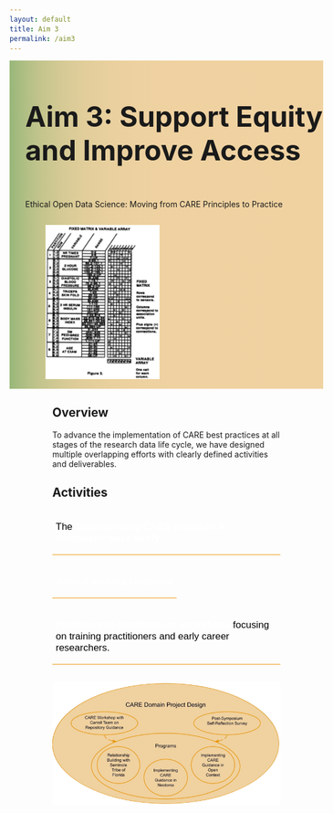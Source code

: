 ```yaml
---
layout: default
title: Aim 3
permalink: /aim3
---
```


<style>
  @media print, screen and (max-width:480px) {
   #heading-left {
      padding-bottom: 0%;
      }
}
  li {
  font-size:20px;
  color:#000;
  }
.collapse {
  display: none;
  top: 63px;
  z-index:10000;
  box-shadow: 0px 8px 16px 0px rgba(0,0,0,0.2);
  margin-bottom:5%;
}

.show_b {
  display: grid;
  grid-template-rows: auto;
  
}

  .bttn {
  background-color:transparent;
  cursor:pointer;
  border: 0;
  border-bottom:1px solid #ec970b;
  padding-top:1%;
  font-size:17px;
  text-align:left;
  margin-bottom:4%;
  }
  
   .bttn:hover {
  background-color:#f0ddc0;
  }

   .bttn p:hover {
  font-weight:bold;
  }
  
  strong {
  color:white;
  }
  
  .bttn_show {
  border: 2.5px solid #ec970b;
  }

  .show_b {
  width:150%;
  }
  
 #cap {
  display:none;
  background-color: #f0d2a1;
  position: fixed;
  max-width:180px;
  right:1%;
  border: 1px solid #ec970b;
  padding: 1%;
  margin-left: 2%;
  width:86%;
  bottom:1%;
  }
  
  #pima:hover #cap {
  display:block;
  }
  
  @media print, screen and (max-width: 720px) {
  .show_b {
  width:200%;
  }
  }

      @media print, screen and (max-width: 580px) {
  #cap {
  left: unset;
  right: 1%;
  bottom: 1%;
  }
  }

  </style>
<div class="text-block-main" style="display:grid;grid-template-columns: auto">
  
<div class="text-block-right" style="display:grid;grid-template-columns:repeat(auto-fit, 550px);background-image:linear-gradient(to left, #f0d2a1, 90%, #97b779);padding:0;align-content:center;justify-content:space-between;" id="headingblock">
    <div class="text-block-right" style="display:grid;grid-template-rows:auto auto;background-color:transparent;padding-left:5%;align-content:center;width:95%;" id="heading-left">
      <h1 style="font-size:calc(20px + 3vw);"> Aim 3: Support Equity and Improve Access </h1>
      <p style="align-self:start;padding-top:10px;" id="describe"> Ethical Open Data Science: Moving from CARE Principles to Practice </p>
    </div>
    <div class="text-block-right" style="background-color:transparent;padding-left:0;float:right;justify-self:end;max-width:460px; margin-right:5%; margin-left: 5%; width: 90%;" id="heading-image">
      <figure style="margin-left:0px;margin-right:0px;max-width:200px;" id="pima">
        <img src="./images/pima.png" alt="Pima" style="width:100%">
        <figcaption id="cap">The 'Pima Indians Diabetes Data Set' is regularly used to train machine learning models, without the authority of and without benefit to the Akimel O'odham community from which the data derives. Radin, 2017: 'Digital Natives': How Medical and Indigenous Histories Matter for Big Data. <i>Osiris.</i></figcaption>
      </figure>
    </div>
  </div>
  <div class="text-block-right" style="display:grid;grid-template-columns: repeat(auto-fit,400px);width:90%;padding-right:5%;padding-left:5%;overflow:hidden;justify-content:space-evenly;">
    <div>
    <h2>Overview</h2>
    <div>
      <p>To advance the implementation of CARE best practices at all stages of the research data life cycle, we  have designed multiple overlapping efforts with clearly defined activities and deliverables.</p>
      <h2>Activities</h2>
        <button class="bttn" id="synth" onclick="Func_synth()">
          <div><p>The <strong>'Implementing CARE practices in Databases' case study</strong></p></div>
</button>
        <div class="collapse" id="readMore_synth">
          <div class="read-more-content" style="width:90%;padding-left:5%;padding-right:5%;padding-top:2%;padding-bottom:2%;">
          <p>We will focus on two well-established open community data resources—Open Context and Neotoma—as  test cases for exploring how best to implement CARE practices in archaeological and paleoecological  datasets. CARE introduces a set of important technical requirements that need to be supported. For  example, data infrastructure needs to support Traditional Knowledge labels and notifications to help better express cultural aspects of data provenance and expectations for benefits sharing. Similarly, data infrastructure needs to be flexible enough to manage culturally specific systems of metadata documentation. These expanded and diversified sets of metadata needs will also need to be managed by curation workflows that inclusively represent stakeholder interests.</p>
            
<p>The exact form of implementation will vary among open data resources, and it is unlikely that a single solution will work for all. Hence, over the course of the symposia hackathons, webinars, and other activities, we will use Open Context and Neotoma as two representative instances of open community data resources in archaeology and paleoecology, with differing degrees of implementation of CARE principles and pre-existing relationships with Indigenous leaders and scholars. Symposia breakout sessions and hackathon  activities will help identify technical requirements to guide CARE principle-aligned improvements to Open Context and Neotoma, which can then serve as model examples for other data resources. 
 </p>
          </div>
        </div>
      <br>
        <button class="bttn" id="symp" onclick="Func_symp()">
          <div><p><strong>Annual plenary symposia</strong></p></div>
      </button>
        <div class="collapse" id="readMore_symp">
          <div class="read-more-content" style="width:90%;padding-left:5%;padding-right:5%;padding-top:2%;padding-bottom:2%;">
            <p>All symposia will include activities specifically devoted to advancing FAIR and CARE principles, in order to  help set desired professional norms and provide examples of how CARE implementation can be advanced.  Symposia activities will emphasize the importance of CARE data principles at each stage of the research data lifecycle, from initial conceptualization of a project, to data collection and analysis, interpretation and  communication of results, and finally the long term curation and reuse of research data. In the early years  of our RCN activities, we will invite keynote speakers from Research Data Alliance, the Centre for Australian Biodiversity and Heritage (CABAH), and other organizations to provide model examples of advancing CARE, with breakout discussions on how to best advance CARE among participating open-data resources  and their networks of allied practitioners. In later years, we will review and discuss current efforts to begin  implementing CARE best practices in participating data resources.</p>
          </div>
       </div>
      <br>
          <button class="bttn" id="profs" onclick="Func_profs()"> 
            <div><p><strong>Professional development workshops</strong> focusing on training practitioners and early career researchers. </p></div>
      </button>
          <div class="collapse" id="readMore_profs">
            <div class="read-more-content" style="width:90%;padding-left:5%;padding-right:5%;padding-top:2%;padding-bottom:2%;">
              <p>In addition to the annual symposia, we plan to lead multiple, virtual, synchronous workshops that are devoted to the professional development of informaticists and early career researchers who are interested in learning about CARE and how best to translate principles to action. These workshops will be attended by RCN members as well as through open calls to the communities of paleo- and modern ecologists, environmental archaeologists, and paleoclimatologists, with early career researchers and members of descendant communities in particular encouraged to apply. Participants will be encouraged to do some reading and preparation in advance of each workshop, which will consist of short lectures and learning activities that contribute to the development of individual action plans for participants.</p>
<p>While early career researchers tend to think that working with data is important for them and their future careers, many believe that they lack both the comfort and training, especially around ethical practices, to do so. These workshops aim to provide this kind of training specifically for individuals who do not have access to similar resources through their own institutions. In this way, we will be able to expand knowledge around applying CARE to underserved communities, providing mentorship and support so that participants can develop skills that are critically important for their success. Moreover, we aim to publish our curriculum open access so that others can adopt and adapt it for other contexts and audiences, exponentially increasing the number of people this work reaches. </p>
            </div>
      </div>
      </div>
    </div>
    <div>
        <figure style="margin-left:0px;margin-right:0px;min-width:300px;" id="stakes">
        <img src="./images/CARE_diagram_v8.png" alt="CARE Project Design" style="width:100%">
        <figcaption style="text-align:center;"></figcaption>
        </figure>
    </div>
  </div>
</div>

<script>
function Func_synth() {
  document.getElementById("readMore_synth").classList.toggle("show_b");
  document.getElementById("synth").classList.toggle("bttn_show");
}

function Func_symp() {
  document.getElementById("readMore_symp").classList.toggle("show_b");
  document.getElementById("symp").classList.toggle("bttn_show");
}

  function Func_profs() {
  document.getElementById("readMore_profs").classList.toggle("show_b");
  document.getElementById("profs").classList.toggle("bttn_show");
}

</script>

